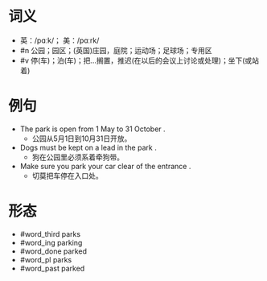 # 词义
- 英：/pɑːk/； 美：/pɑːrk/
- #n 公园；园区；(英国)庄园，庭院；运动场；足球场；专用区
- #v 停(车)；泊(车)；把…搁置，推迟(在以后的会议上讨论或处理)；坐下(或站着)
# 例句
- The park is open from 1 May to 31 October .
	- 公园从5月1日到10月31日开放。
- Dogs must be kept on a lead in the park .
	- 狗在公园里必须系着牵狗带。
- Make sure you park your car clear of the entrance .
	- 切莫把车停在入口处。
# 形态
- #word_third parks
- #word_ing parking
- #word_done parked
- #word_pl parks
- #word_past parked
